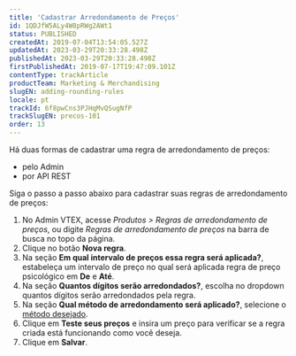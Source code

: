 ```yaml
---
title: 'Cadastrar Arredondamento de Preços'
id: 1QDJfW5ALy4W8pRWg2AWt1
status: PUBLISHED
createdAt: 2019-07-04T13:54:05.527Z
updatedAt: 2023-03-29T20:33:28.498Z
publishedAt: 2023-03-29T20:33:28.498Z
firstPublishedAt: 2019-07-17T19:47:09.101Z
contentType: trackArticle
productTeam: Marketing & Merchandising
slugEN: adding-rounding-rules
locale: pt
trackId: 6f8pwCns3PJHqMvQSugNfP
trackSlugEN: precos-101
order: 13
---
```


Há duas formas de cadastrar uma regra de arredondamento de preços: 

- pelo Admin  
- por API REST

Siga o passo a passo abaixo para cadastrar suas regras de arredondamento de preços:

1.  No Admin VTEX, acesse *Produtos > Regras de arredondamento de preços*, ou digite *Regras de arredondamento de preços* na barra de busca no topo da página.
2.  Clique no botão **Nova regra**.  
3.  Na seção **Em qual intervalo de preços essa regra será aplicada?**, estabeleça um intervalo de preço no qual será aplicada regra de preço psicológico em **De** e **Até**.
4.  Na seção **Quantos dígitos serão arredondados?**, escolha no dropdown quantos dígitos serão arredondados pela regra.
5.  Na seção **Qual método de arredondamento será aplicado?**, selecione o [método desejado](https://help.vtex.com/pt/tracks/pricing-101--6f8pwCns3PJHqMvQSugNfP/1tUIUvF6BUkDgMsknGaMkF).
6.  Clique em **Teste seus preços** e insira um preço para verificar se a regra criada está funcionando como você deseja.
7.  Clique em **Salvar**.
